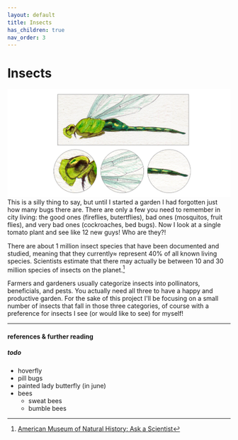 ```yaml
---
layout: default
title: Insects
has_children: true
nav_order: 3
---
```

# Insects
![Green Darner](/Docs/images/darner.png)
This is a silly thing to say, but until I started a garden I had forgotten just how many bugs there are. There are only a few you need to remember in city living: the good ones (fireflies, butertflies), bad ones (mosquitos, fruit flies), and very bad ones (cockroaches, bed bugs). Now I look at a single tomato plant and see like 12 new guys! Who are they?!

There are about 1 million insect species that have been documented and studied, meaning that they currently≈ represent 40% of all known living species. Scientists estimate that there may actually be between 10 and 30 million species of insects on the planet.[^1]

Farmers and gardeners usually categorize insects into pollinators, beneficials, and pests. You actually need all three to have a happy and productive garden. For the sake of this project I'll be focusing on a small number of insects that fall in those three categories, of course with a preference for insects I see (or would like to see) for myself!

---
#### references & further reading
[^1]: [American Museum of Natural History: Ask a Scientist](https://www.amnh.org/explore/ology/earth/ask-a-scientist-about-our-environment/which-animal-group-has-the-most-organisms#:~:text=There%20are%20more%20than%201,of%20all%20known%20living%20species!)


##### todo
- hoverfly
- pill bugs
- painted lady butterfly (in june)
- bees
    - sweat bees
    - bumble bees